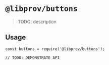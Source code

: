 # `@libprov/buttons`

> TODO: description

## Usage

```
const buttons = require('@libprov/buttons');

// TODO: DEMONSTRATE API
```

